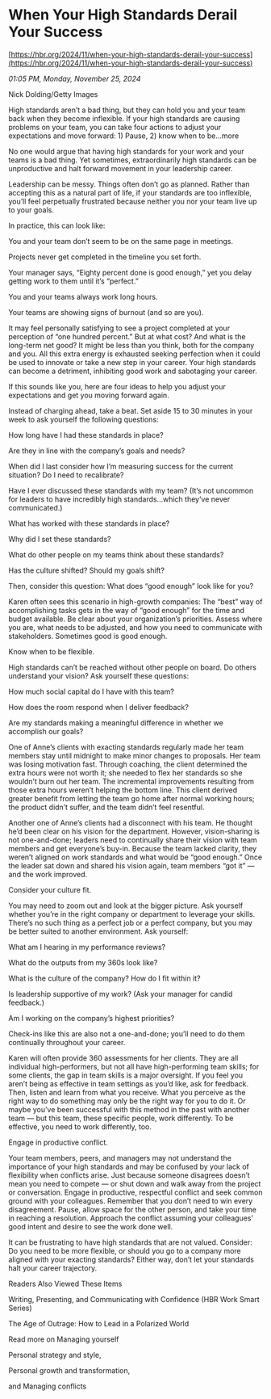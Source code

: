 # When Your High Standards Derail Your Success

[https://hbr.org/2024/11/when-your-high-standards-derail-your-success](https://hbr.org/2024/11/when-your-high-standards-derail-your-success)

*01:05 PM, Monday, November 25, 2024*

Nick Dolding/Getty Images

High standards aren’t a bad thing, but they can hold you and your team back when they become inflexible. If your high standards are causing problems on your team, you can take four actions to adjust your expectations and move forward: 1) Pause, 2) know when to be...more

No one would argue that having high standards for your work and your teams is a bad thing. Yet sometimes, extraordinarily high standards can be unproductive and halt forward movement in your leadership career.

Leadership can be messy. Things often don’t go as planned. Rather than accepting this as a natural part of life, if your standards are too inflexible, you’ll feel perpetually frustrated because neither you nor your team live up to your goals.

In practice, this can look like:

You and your team don’t seem to be on the same page in meetings.

Projects never get completed in the timeline you set forth.

Your manager says, “Eighty percent done is good enough,” yet you delay getting work to them until it’s “perfect.”

You and your teams always work long hours.

Your teams are showing signs of burnout (and so are you).

It may feel personally satisfying to see a project completed at your perception of “one hundred percent.” But at what cost? And what is the long-term net good? It might be less than you think, both for the company and you. All this extra energy is exhausted seeking perfection when it could be used to innovate or take a new step in your career. Your high standards can become a detriment, inhibiting good work and sabotaging your career.

If this sounds like you, here are four ideas to help you adjust your expectations and get you moving forward again.

Instead of charging ahead, take a beat. Set aside 15 to 30 minutes in your week to ask yourself the following questions:

How long have I had these standards in place?

Are they in line with the company’s goals and needs?

When did I last consider how I’m measuring success for the current situation? Do I need to recalibrate?

Have I ever discussed these standards with my team? (It’s not uncommon for leaders to have incredibly high standards…which they’ve never communicated.)

What has worked with these standards in place?

Why did I set these standards?

What do other people on my teams think about these standards?

Has the culture shifted? Should my goals shift?

Then, consider this question: What does “good enough” look like for you?

Karen often sees this scenario in high-growth companies: The “best” way of accomplishing tasks gets in the way of “good enough” for the time and budget available. Be clear about your organization’s priorities. Assess where you are, what needs to be adjusted, and how you need to communicate with stakeholders. Sometimes good is good enough.

Know when to be flexible.

High standards can’t be reached without other people on board. Do others understand your vision? Ask yourself these questions:

How much social capital do I have with this team?

How does the room respond when I deliver feedback?

Are my standards making a meaningful difference in whether we accomplish our goals?

One of Anne’s clients with exacting standards regularly made her team members stay until midnight to make minor changes to proposals. Her team was losing motivation fast. Through coaching, the client determined the extra hours were not worth it; she needed to flex her standards so she wouldn’t burn out her team. The incremental improvements resulting from those extra hours weren’t helping the bottom line. This client derived greater benefit from letting the team go home after normal working hours; the product didn’t suffer, and the team didn’t feel resentful.

Another one of Anne’s clients had a disconnect with his team. He thought he’d been clear on his vision for the department. However, vision-sharing is not one-and-done; leaders need to continually share their vision with team members and get everyone’s buy-in. Because the team lacked clarity, they weren’t aligned on work standards and what would be “good enough.” Once the leader sat down and shared his vision again, team members “got it” — and the work improved.

Consider your culture fit.

You may need to zoom out and look at the bigger picture. Ask yourself whether you’re in the right company or department to leverage your skills. There’s no such thing as a perfect job or a perfect company, but you may be better suited to another environment. Ask yourself:

What am I hearing in my performance reviews?

What do the outputs from my 360s look like?

What is the culture of the company? How do I fit within it?

Is leadership supportive of my work? (Ask your manager for candid feedback.)

Am I working on the company’s highest priorities?

Check-ins like this are also not a one-and-done; you’ll need to do them continually throughout your career.

Karen will often provide 360 assessments for her clients. They are all individual high-performers, but not all have high-performing team skills; for some clients, the gap in team skills is a major oversight. If you feel you aren’t being as effective in team settings as you’d like, ask for feedback. Then, listen and learn from what you receive. What you perceive as the right way to do something may only be the right way for you to do it. Or maybe you’ve been successful with this method in the past with another team — but this team, these specific people, work differently. To be effective, you need to work differently, too.

Engage in productive conflict.

Your team members, peers, and managers may not understand the importance of your high standards and may be confused by your lack of flexibility when conflicts arise. Just because someone disagrees doesn’t mean you need to compete — or shut down and walk away from the project or conversation. Engage in productive, respectful conflict and seek common ground with your colleagues. Remember that you don’t need to win every disagreement. Pause, allow space for the other person, and take your time in reaching a resolution. Approach the conflict assuming your colleagues’ good intent and desire to see the work done well.

It can be frustrating to have high standards that are not valued. Consider: Do you need to be more flexible, or should you go to a company more aligned with your exacting standards? Either way, don’t let your standards halt your career trajectory.

Readers Also Viewed These Items

Writing, Presenting, and Communicating with Confidence (HBR Work Smart Series)

The Age of Outrage: How to Lead in a Polarized World

Read more on Managing yourself

Personal strategy and style,

Personal growth and transformation,

and Managing conflicts

